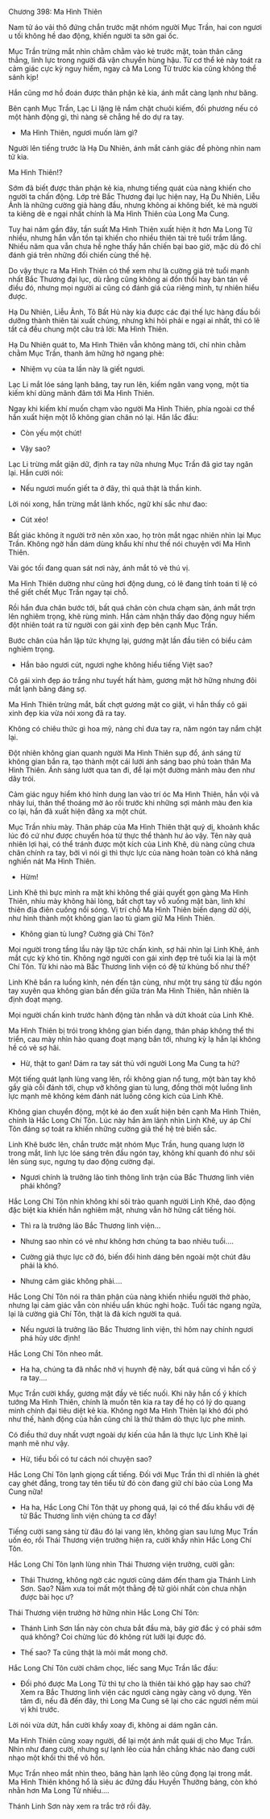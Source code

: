 




Chương 398: Ma Hình Thiên


Nam tử áo vải thô đứng chắn trước mặt nhóm người Mục Trần, hai con ngươi u tối không hề dao động, khiến người ta sởn gai ốc.

Mục Trần trừng mắt nhìn chằm chằm vào kẻ trước mặt, toàn thân căng thẳng, linh lực trong người đã vận chuyển hùng hậu. Từ cơ thể kẻ này toát ra cảm giác cực kỳ nguy hiểm, ngay cả Ma Long Tử trước kia cũng không thể sánh kịp!

Hắn cũng mơ hồ đoán được thân phận kẻ kia, ánh mắt càng lạnh như băng.

Bên cạnh Mục Trần, Lạc Li lặng lẽ nắm chặt chuôi kiếm, đối phương nếu có một hành động gì, thì nàng sẽ chẳng hề do dự ra tay.

- Ma Hình Thiên, ngươi muốn làm gì?

Người lên tiếng trước là Hạ Du Nhiên, ánh mắt cảnh giác đề phòng nhìn nam tử kia.

Ma Hình Thiên!?

Sớm đã biết được thân phận kẻ kia, nhưng tiếng quát của nàng khiến cho người ta chấn động. Lớp trẻ Bắc Thương đại lục hiện nay, Hạ Du Nhiên, Liễu Ảnh là những cường giả hàng đầu, nhưng không ai không biết, kẻ mà người ta kiêng dè e ngại nhất chính là Ma Hình Thiên của Long Ma Cung.

Tuy hai năm gần đây, tần suất Ma Hình Thiên xuất hiện ít hơn Ma Long Tử nhiều, nhưng hắn vẫn tồn tại khiến cho nhiều thiên tài trẻ tuổi trầm lắng. Nhiều năm qua vẫn chưa hề nghe thấy hắn chiến bại bao giờ, mặc dù đó chỉ đánh giá trên những đối chiến cùng thế hệ.

Do vậy thực ra Ma Hình Thiên có thể xem như là cường giả trẻ tuổi mạnh nhất Bắc Thương đại lục, dù rằng cũng không ai đồn thổi hay bàn tán về điều đó, nhưng mọi người ai cũng có đánh giá của riêng mình, tự nhiên hiểu được.

Hạ Du Nhiên, Liễu Ảnh, Tô Bất Hủ này kia được các đại thế lực hàng đầu bồi dưỡng thành thiên tài xuất chúng, nhưng khi hỏi phải e ngại ai nhất, thì có lẽ tất cả đều chung một câu trả lời: Ma Hình Thiên.

Hạ Du Nhiên quát to, Ma Hình Thiên vẫn không màng tới, chỉ nhìn chằm chằm Mục Trần, thanh âm hững hờ ngang phè:

- Nhiệm vụ của ta lần này là giết ngươi.

Lạc Li mắt lóe sáng lạnh băng, tay run lên, kiếm ngân vang vọng, một tia kiếm khí dũng mãnh đâm tới Ma Hình Thiên.

Ngay khi kiếm khí muốn chạm vào người Ma Hình Thiên, phía ngoài cơ thể hắn xuất hiện một lỗ không gian chăn nó lại. Hắn lắc đầu:

- Còn yếu một chút!

- Vậy sao?

Lạc Li trừng mắt giận dữ, định ra tay nữa nhưng Mục Trần đã giơ tay ngăn lại. Hắn cười nói:

- Nếu ngươi muốn giết ta ở đây, thì quả thật là thần kinh.

Lời nói xong, hắn trừng mắt lãnh khốc, ngữ khí sắc như đao:

- Cút xéo!

Bất giác không ít người trở nên xôn xao, họ tròn mắt ngạc nhiên nhìn lại Mục Trần. Không ngờ hắn dám dùng khẩu khí như thế nói chuyện với Ma Hình Thiên.

Vài góc tối đang quan sát nơi này, ánh mắt tỏ vẻ thú vị.

Ma Hình Thiên dường như cũng hơi động dung, có lẽ đang tính toán tỉ lệ có thể giết chết Mục Trần ngay tại chỗ.

Rồi hắn đưa chân bước tới, bất quá chân còn chưa chạm sàn, ánh mắt trợn lên nghiêm trọng, khẽ rùng mình. Hắn cảm nhận thấy dao động nguy hiểm đột nhiên toát ra từ người con gái xinh đẹp bên cạnh Mục Trần.

Bước chân của hắn lập tức khựng lại, gương mặt lần đầu tiên có biểu cảm nghiêm trọng.

- Hắn bảo ngươi cút, ngươi nghe không hiểu tiếng Việt sao?

Cô gái xinh đẹp áo trắng như tuyết hất hàm, gương mặt hờ hững nhưng đôi mắt lạnh băng đáng sợ.

Ma Hình Thiên trừng mắt, bất chợt gương mặt co giật, vì hắn thấy cô gái xinh đẹp kia vừa nói xong đã ra tay.

Không có chiêu thức gì hoa mỹ, nàng chỉ đưa tay ra, năm ngón tay nắm chặt lại.

Đột nhiên không gian quanh người Ma Hình Thiên sụp đổ, ánh sáng từ không gian bắn ra, tạo thành một cái lưới ánh sáng bao phủ toàn thân Ma Hình Thiên. Ánh sáng lướt qua tan đi, để lại một đường mảnh màu đen như dây trói.

Cảm giác nguy hiểm khó hình dung lan vào trí óc Ma Hình Thiên, hắn vội vã nhảy lui, thân thể thoáng mờ ảo rồi trước khi những sợi mảnh màu đen kia co lại, hắn đã xuất hiện đằng xa một chút.

Mục Trần nhíu mày. Thân pháp của Ma Hình Thiên thật quỷ dị, khoảnh khắc lúc đó cứ như được chuyển hóa từ thực thể thành hư ảo vậy. Tên này quả nhiên lợi hại, có thể tránh được một kích của Linh Khê, dù nàng cũng chưa chân chính ra tay, bởi vì nói gì thì thực lực của nàng hoàn toàn có khả năng nghiền nát Ma Hình Thiên.

- Hừm!

Linh Khê thì bực mình ra mặt khi không thể giải quyết gọn gàng Ma Hình Thiên, nhíu mày không hài lòng, bất chợt tay vỗ xuống mặt bàn, linh khí thiên địa điên cuồng nổi sóng. Vị trí chỗ Ma Hình Thiên biến dạng dữ dội, như hình thành một không gian lao tù giam giữ Ma Hình Thiên.

- Không gian tù lung? Cường giả Chí Tôn?

Mọi người trong tầng lầu này lập tức chấn kinh, sợ hãi nhìn lại Linh Khê, ánh mắt cực kỳ khó tin. Không ngờ người con gái xinh đẹp trẻ tuổi kia lại là một Chí Tôn. Từ khi nào mà Bắc Thương linh viện có đệ tử khủng bố như thế?

Linh Khê bắn ra luồng kình, nén đến tận cùng, như một trụ sáng từ đầu ngón tay xuyên qua không gian bắn đến giữa trán Ma Hình Thiên, hẳn nhiên là định đoạt mạng.

Mọi người chấn kinh trước hành động tàn nhẫn và dứt khoát của Linh Khê.

Ma Hình Thiên bị trói trong không gian biến dạng, thân pháp không thể thi triển, cau mày nhìn hào quang đoạt mạng bắn tới, nhưng kỳ lạ hắn lại không hề có vẻ sợ hãi.

- Hừ, thật to gan! Dám ra tay sát thủ với người Long Ma Cung ta hử?

Một tiếng quát lạnh lùng vang lên, rồi không gian nổ tung, một bàn tay khô gầy già cỗi đánh tới, chụp vỡ không gian tù lung, đồng thời một luồng linh lực mạnh mẽ không kém đánh nát luồng công kích của Linh Khê.

Không gian chuyển động, một kẻ áo đen xuất hiện bên cạnh Ma Hình Thiên, chính là Hắc Long Chí Tôn. Lúc này hắn âm lãnh nhìn Linh Khê, uy áp Chí Tôn đáng sợ toát ra khiến những cường giả thế hệ trẻ biến sắc.

Linh Khê bước lên, chắn trước mặt nhóm Mục Trần, hung quang lượn lờ trong mắt, linh lực lóe sáng trên đầu ngón tay, không khí quanh đó như sôi lên sùng sục, ngưng tụ dao động cường đại.

- Ngươi chính là trưởng lão tinh thông linh trận của Bắc Thương linh viên phải không?

Hắc Long Chí Tôn nhìn không khí sôi trào quanh người Linh Khê, dao động đặc biệt kia khiến hắn nghiêm mặt, nhưng vẫn hờ hững cất tiếng hỏi.

- Thì ra là trưởng lão Bắc Thương linh viện...

- Nhưng sao nhìn có vẻ như không hơn chúng ta bao nhiêu tuổi....

- Cường giả thực lực cỡ đó, biến đổi hình dáng bên ngoài một chút đâu phải là khó.

- Nhưng cảm giác không phải....

Hắc Long Chí Tôn nói ra thân phận của nàng khiến nhiều người thở phào, nhưng lại cảm giác vẫn còn nhiều uẩn khúc nghi hoặc. Tuổi tác ngang ngửa, lại là cường giả Chí Tôn, thật là đả kích người ta quá.

- Nếu ngươi là trưởng lão Bắc Thương linh viện, thì hôm nay chính ngươi phá hủy ước định!

Hắc Long Chí Tôn nheo mắt.

- Ha ha, chúng ta đã nhắc nhở vị huynh đệ này, bất quá cũng vì hắn cố ý ra tay....

Mục Trần cười khẩy, gương mặt đầy vẻ tiếc nuối. Khi nãy hắn cố ý khích tướng Ma Hình Thiên, chính là muốn tên kia ra tay để họ có lý do quang minh chính đại tiêu diệt kẻ kia. Không ngờ Ma Hình Thiên lại khó đối phó như thế, hành động của hắn cũng chỉ là thử thăm dò thực lực phe mình.

Có điều thứ duy nhất vượt ngoài dự kiến của hắn là thực lực Linh Khê lại mạnh mẽ như vậy.

- Hừ, tiểu bối có tư cách nói chuyện sao?

Hắc Long Chí Tôn lạnh giọng cất tiếng. Đối với Mục Trần thì dĩ nhiên là ghét cay ghét đắng, trong tay tên tiểu tử đó còn đang giữ chí bảo của Long Ma Cung nữa!

- Ha ha, Hắc Long Chí Tôn thật uy phong quá, lại có thể đấu khẩu với đệ tử Bắc Thương linh viện chúng ta cơ đấy!

Tiếng cười sang sảng từ đâu đó lại vang lên, không gian sau lưng Mục Trần uốn éo, rồi Thái Thương viện trưởng hiện ra, cười khẩy nhìn Hắc Long Chí Tôn.

Hắc Long Chí Tôn lạnh lùng nhìn Thái Thương viện trưởng, cười gằn:

- Thái Thương, không ngờ các ngươi cũng dám đến tham gia Thánh Linh Sơn. Sao? Năm xưa toi mất một thằng đệ tử giỏi nhất còn chưa nhận được bài học ư?

Thái Thương viện trưởng hờ hững nhìn Hắc Long Chí Tôn:

- Thánh Linh Sơn lần này còn chưa bắt đầu mà, bây giờ đắc ý có phải sớm quá không? Coi chừng lúc đó không rút lưỡi lại được đó.

- Thế sao? Ta cũng thật là mỏi mắt mong chờ.

Hắc Long Chí Tôn cười châm chọc, liếc sang Mục Trần lắc đầu:

- Đối phó được Ma Long Tử thì tự cho là thiên tài khó gặp hay sao chứ? Xem ra Bắc Thương linh viện các ngươi càng ngày càng vô dụng. Yên tâm đi, nếu đã đến đây, thì Long Ma Cung sẽ lại cho các ngươi nếm mùi vị khi trước.

Lời nói vừa dứt, hắn cười khẩy xoay đi, không ai dám ngăn cản.

Ma Hình Thiên cũng xoay người, để lại một ánh mắt quái dị cho Mục Trần. Nhìn như đang cười, nhưng sự lạnh lẽo của hắn chẳng khác nào đang cười nhạo một khối thi thể vô hồn.

Mục Trần nheo mắt nhìn theo, băng hàn lạnh lẽo cũng đọng lại trong mắt. Ma Hình Thiên không hổ là siêu ác đứng đầu Huyền Thưởng bảng, còn khó nhằn hơn Ma Long Tử nhiều....

Thánh Linh Sơn này xem ra trắc trở rồi đây.




